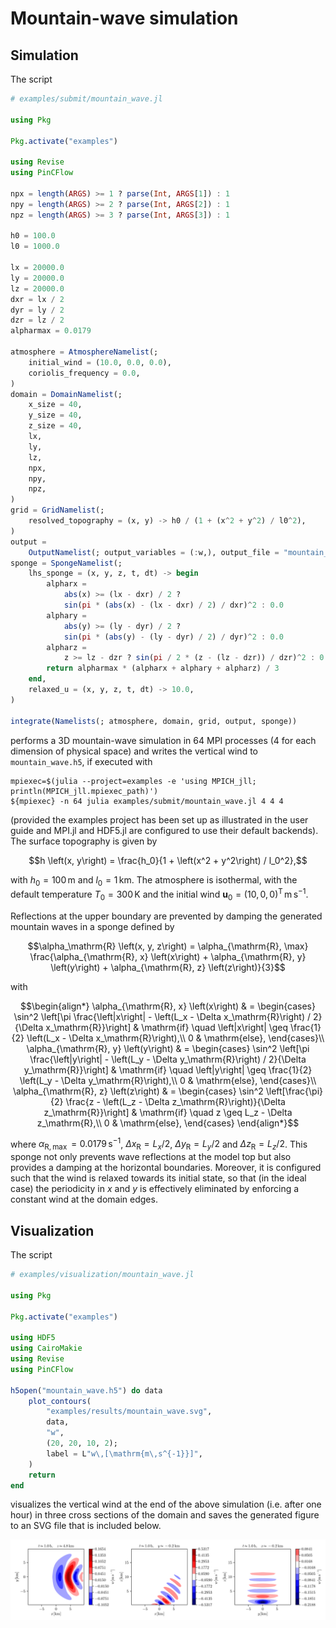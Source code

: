 # Mountain-wave simulation

## Simulation

The script

```julia
# examples/submit/mountain_wave.jl

using Pkg

Pkg.activate("examples")

using Revise
using PinCFlow

npx = length(ARGS) >= 1 ? parse(Int, ARGS[1]) : 1
npy = length(ARGS) >= 2 ? parse(Int, ARGS[2]) : 1
npz = length(ARGS) >= 3 ? parse(Int, ARGS[3]) : 1

h0 = 100.0
l0 = 1000.0

lx = 20000.0
ly = 20000.0
lz = 20000.0
dxr = lx / 2
dyr = ly / 2
dzr = lz / 2
alpharmax = 0.0179

atmosphere = AtmosphereNamelist(;
    initial_wind = (10.0, 0.0, 0.0),
    coriolis_frequency = 0.0,
)
domain = DomainNamelist(;
    x_size = 40,
    y_size = 40,
    z_size = 40,
    lx,
    ly,
    lz,
    npx,
    npy,
    npz,
)
grid = GridNamelist(;
    resolved_topography = (x, y) -> h0 / (1 + (x^2 + y^2) / l0^2),
)
output =
    OutputNamelist(; output_variables = (:w,), output_file = "mountain_wave.h5")
sponge = SpongeNamelist(;
    lhs_sponge = (x, y, z, t, dt) -> begin
        alpharx =
            abs(x) >= (lx - dxr) / 2 ?
            sin(pi * (abs(x) - (lx - dxr) / 2) / dxr)^2 : 0.0
        alphary =
            abs(y) >= (ly - dyr) / 2 ?
            sin(pi * (abs(y) - (ly - dyr) / 2) / dyr)^2 : 0.0
        alpharz =
            z >= lz - dzr ? sin(pi / 2 * (z - (lz - dzr)) / dzr)^2 : 0.0
        return alpharmax * (alpharx + alphary + alpharz) / 3
    end,
    relaxed_u = (x, y, z, t, dt) -> 10.0,
)

integrate(Namelists(; atmosphere, domain, grid, output, sponge))

```

performs a 3D mountain-wave simulation in 64 MPI processes (4 for each dimension of physical space) and writes the vertical wind to `mountain_wave.h5`, if executed with

```shell
mpiexec=$(julia --project=examples -e 'using MPICH_jll; println(MPICH_jll.mpiexec_path)')
${mpiexec} -n 64 julia examples/submit/mountain_wave.jl 4 4 4
```

(provided the examples project has been set up as illustrated in the user guide and MPI.jl and HDF5.jl are configured to use their default backends). The surface topography is given by

$$h \left(x, y\right) = \frac{h_0}{1 + \left(x^2 + y^2\right) / l_0^2},$$

with $h_0 = 100 \, \mathrm{m}$ and $l_0 = 1 \, \mathrm{km}$. The atmosphere is isothermal, with the default temperature $T_0 = 300 \, \mathrm{K}$ and the initial wind $\boldsymbol{u}_0 = \left(10, 0, 0\right)^\mathrm{T} \, \mathrm{m \, s^{- 1}}$.

Reflections at the upper boundary are prevented by damping the generated mountain waves in a sponge defined by

$$\alpha_\mathrm{R} \left(x, y, z\right) = \alpha_{\mathrm{R}, \max} \frac{\alpha_{\mathrm{R}, x} \left(x\right) + \alpha_{\mathrm{R}, y} \left(y\right) + \alpha_{\mathrm{R}, z} \left(z\right)}{3}$$

with

$$\begin{align*}
    \alpha_{\mathrm{R}, x} \left(x\right) & = \begin{cases}
        \sin^2 \left[\pi \frac{\left|x\right| - \left(L_x - \Delta x_\mathrm{R}\right) / 2}{\Delta x_\mathrm{R}}\right] & \mathrm{if} \quad \left|x\right| \geq \frac{1}{2} \left(L_x - \Delta x_\mathrm{R}\right),\\
        0 & \mathrm{else},
    \end{cases}\\
    \alpha_{\mathrm{R}, y} \left(y\right) & = \begin{cases}
        \sin^2 \left[\pi \frac{\left|y\right| - \left(L_y - \Delta y_\mathrm{R}\right) / 2}{\Delta y_\mathrm{R}}\right] & \mathrm{if} \quad \left|y\right| \geq \frac{1}{2} \left(L_y - \Delta y_\mathrm{R}\right),\\
        0 & \mathrm{else},
    \end{cases}\\
    \alpha_{\mathrm{R}, z} \left(z\right) & = \begin{cases}
        \sin^2 \left[\frac{\pi}{2} \frac{z - \left(L_z - \Delta z_\mathrm{R}\right)}{\Delta z_\mathrm{R}}\right] & \mathrm{if} \quad z \geq L_z - \Delta z_\mathrm{R},\\
        0 & \mathrm{else},
    \end{cases}
\end{align*}$$

where $\alpha_{\mathrm{R}, \max} = 0.0179 \, \mathrm{s^{- 1}}$, $\Delta x_\mathrm{R} = L_x / 2$, $\Delta y_\mathrm{R} = L_y / 2$ and $\Delta z_\mathrm{R} = L_z / 2$. This sponge not only prevents wave reflections at the model top but also provides a damping at the horizontal boundaries. Moreover, it is configured such that the wind is relaxed towards its initial state, so that (in the ideal case) the periodicity in $x$ and $y$ is effectively eliminated by enforcing a constant wind at the domain edges.

## Visualization

The script

```julia
# examples/visualization/mountain_wave.jl

using Pkg

Pkg.activate("examples")

using HDF5
using CairoMakie
using Revise
using PinCFlow

h5open("mountain_wave.h5") do data
    plot_contours(
        "examples/results/mountain_wave.svg",
        data,
        "w",
        (20, 20, 10, 2);
        label = L"w\,[\mathrm{m\,s^{-1}}]",
    )
    return
end

```

visualizes the vertical wind at the end of the above simulation (i.e. after one hour) in three cross sections of the domain and saves the generated figure to an SVG file that is included below.

![](results/mountain_wave.svg)
